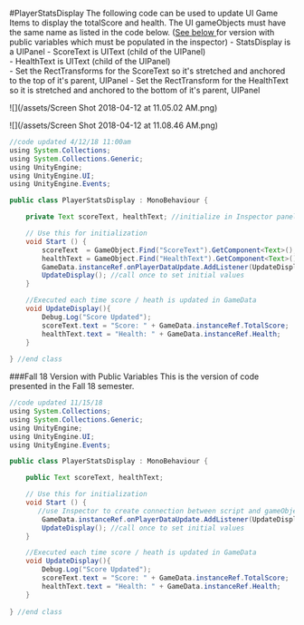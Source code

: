 #PlayerStatsDisplay
The following code can be used to update UI Game Items to display the totalScore and health.  The UI gameObjects must have the same name as listed in the code below. ([See below ](#fall-18-version-with-public-variables)for version with public variables which must be populated in the inspector)
    - StatsDisplay is a UIPanel
    - ScoreText is UIText (child of the UIPanel)  
    - HealthText is UIText (child of the UIPanel)  
    - Set the RectTransforms for the ScoreText so it's stretched and anchored to the top of it's parent, UIPanel
    - Set the RectTransform for the HealthText so it is stretched and anchored to the bottom of it's parent, UIPanel 

![](/assets/Screen Shot 2018-04-12 at 11.05.02 AM.png)

![](/assets/Screen Shot 2018-04-12 at 11.08.46 AM.png)

```java
//code updated 4/12/18 11:00am
using System.Collections;
using System.Collections.Generic;
using UnityEngine;
using UnityEngine.UI;
using UnityEngine.Events;

public class PlayerStatsDisplay : MonoBehaviour {

    private Text scoreText, healthText; //initialize in Inspector panel

	// Use this for initialization
	void Start () {
        scoreText  = GameObject.Find("ScoreText").GetComponent<Text>();
        healthText = GameObject.Find("HealthText").GetComponent<Text>();
        GameData.instanceRef.onPlayerDataUpdate.AddListener(UpdateDisplay);
        UpdateDisplay(); //call once to set initial values
    }

    //Executed each time score / heath is updated in GameData
    void UpdateDisplay(){
        Debug.Log("Score Updated");
        scoreText.text = "Score: " + GameData.instanceRef.TotalScore;
        healthText.text = "Health: " + GameData.instanceRef.Health;
    }
    
} //end class
```

###Fall 18 Version with Public Variables 
This is the version of code presented in the Fall 18 semester.

```java
//code updated 11/15/18 
using System.Collections;
using System.Collections.Generic;
using UnityEngine;
using UnityEngine.UI;
using UnityEngine.Events;

public class PlayerStatsDisplay : MonoBehaviour {

    public Text scoreText, healthText;

	// Use this for initialization
	void Start () {
       //use Inspector to create connection between script and gameObject components
        GameData.instanceRef.onPlayerDataUpdate.AddListener(UpdateDisplay);
        UpdateDisplay(); //call once to set initial values
    }

    //Executed each time score / heath is updated in GameData
    void UpdateDisplay(){
        Debug.Log("Score Updated");
        scoreText.text = "Score: " + GameData.instanceRef.TotalScore;
        healthText.text = "Health: " + GameData.instanceRef.Health;
    }
    
} //end class
```

